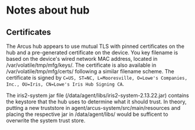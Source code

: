 # Notes about hub

## Certificates

The Arcus hub appears to use mutual TLS with pinned certificates on the hub and a pre-generated certificate on the device. You key filename is based on the device's wired network MAC address, located in /var/volatile/tmp/mfg/keys/. The certificate is also available in /var/volatile/tmp/mfg/certs/ following a similar filename scheme. The certificate is signed by `C=US, ST=NC, L=Mooresville, O=Lowe's Companies, Inc., OU=Iris, CN=Lowe's Iris Hub Signing CA`.

The iris2-system jar file (/data/agent/libs/iris2-system-2.13.22.jar) contains the keystore that the hub uses to determine what it should trust. In theory, putting a new truststore in agent/arcus-system/src/main/resources and placing the respective jar in /data/agent/libs/ would be sufficent to overwrite the system trust store.


